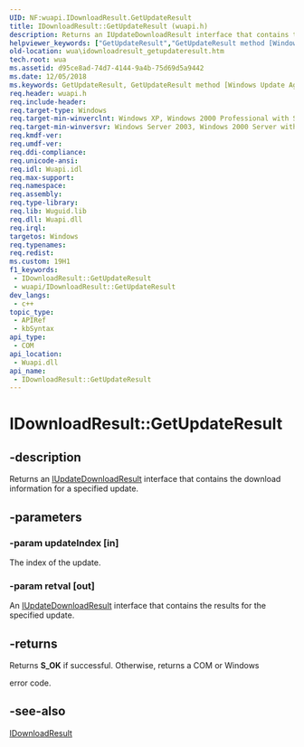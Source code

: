 ```yaml
---
UID: NF:wuapi.IDownloadResult.GetUpdateResult
title: IDownloadResult::GetUpdateResult (wuapi.h)
description: Returns an IUpdateDownloadResult interface that contains the download information for a specified update.
helpviewer_keywords: ["GetUpdateResult","GetUpdateResult method [Windows Update Agent]","GetUpdateResult method [Windows Update Agent]","IDownloadResult interface","IDownloadResult interface [Windows Update Agent]","GetUpdateResult method","IDownloadResult.GetUpdateResult","IDownloadResult::GetUpdateResult","wua.idownloadresult_getupdateresult","wuapi/IDownloadResult::GetUpdateResult"]
old-location: wua\idownloadresult_getupdateresult.htm
tech.root: wua
ms.assetid: d95ce8ad-74d7-4144-9a4b-75d69d5a9442
ms.date: 12/05/2018
ms.keywords: GetUpdateResult, GetUpdateResult method [Windows Update Agent], GetUpdateResult method [Windows Update Agent],IDownloadResult interface, IDownloadResult interface [Windows Update Agent],GetUpdateResult method, IDownloadResult.GetUpdateResult, IDownloadResult::GetUpdateResult, wua.idownloadresult_getupdateresult, wuapi/IDownloadResult::GetUpdateResult
req.header: wuapi.h
req.include-header: 
req.target-type: Windows
req.target-min-winverclnt: Windows XP, Windows 2000 Professional with SP3 [desktop apps only]
req.target-min-winversvr: Windows Server 2003, Windows 2000 Server with SP3 [desktop apps only]
req.kmdf-ver: 
req.umdf-ver: 
req.ddi-compliance: 
req.unicode-ansi: 
req.idl: Wuapi.idl
req.max-support: 
req.namespace: 
req.assembly: 
req.type-library: 
req.lib: Wuguid.lib
req.dll: Wuapi.dll
req.irql: 
targetos: Windows
req.typenames: 
req.redist: 
ms.custom: 19H1
f1_keywords:
 - IDownloadResult::GetUpdateResult
 - wuapi/IDownloadResult::GetUpdateResult
dev_langs:
 - c++
topic_type:
 - APIRef
 - kbSyntax
api_type:
 - COM
api_location:
 - Wuapi.dll
api_name:
 - IDownloadResult::GetUpdateResult
---
```


# IDownloadResult::GetUpdateResult


## -description

Returns an <a href="/windows/desktop/api/wuapi/nn-wuapi-iupdatedownloadresult">IUpdateDownloadResult</a> interface that contains the download information for a specified update.

## -parameters

### -param updateIndex [in]

The index of the update.

### -param retval [out]

An <a href="/windows/desktop/api/wuapi/nn-wuapi-iupdatedownloadresult">IUpdateDownloadResult</a> interface that contains the results for the specified update.

## -returns

Returns <b>S_OK</b> if successful. Otherwise, returns  a COM or Windows 

error code.

## -see-also

<a href="/windows/desktop/api/wuapi/nn-wuapi-idownloadresult">IDownloadResult</a>

